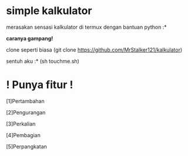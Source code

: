 # simple kalkulator

merasakan sensasi kalkulator di termux dengan bantuan python :*

<b>caranya gampang!</b>

clone seperti biasa (git clone https://github.com/MrStalker121/kalkulator)

sentuh aku :* (sh touchme.sh)

<h1>! Punya fitur !</h1>

[1]Pertambahan

[2]Pengurangan

[3]Perkalian

[4]Pembagian

[5]Perpangkatan

